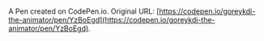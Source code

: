 # 

A Pen created on CodePen.io. Original URL: [https://codepen.io/goreykdi-the-animator/pen/YzBoEgd](https://codepen.io/goreykdi-the-animator/pen/YzBoEgd).

